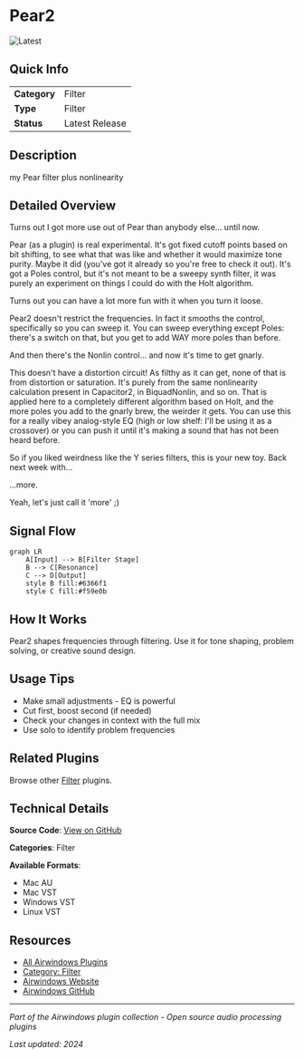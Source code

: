 # Pear2

![Latest](https://img.shields.io/badge/-Latest-10b981)

## Quick Info

| | |
|---|---|
| **Category** | Filter |
| **Type** | Filter |
| **Status** | Latest Release |

## Description

my Pear filter plus nonlinearity

## Detailed Overview

Turns out I got more use out of Pear than anybody else… until now.

Pear (as a plugin) is real experimental. It's got fixed cutoff points based on bit shifting, to see what that was like and whether it would maximize tone purity. Maybe it did (you've got it already so you're free to check it out). It's got a Poles control, but it's not meant to be a sweepy synth filter, it was purely an experiment on things I could do with the Holt algorithm.

Turns out you can have a lot more fun with it when you turn it loose.

Pear2 doesn't restrict the frequencies. In fact it smooths the control, specifically so you can sweep it. You can sweep everything except Poles: there's a switch on that, but you get to add WAY more poles than before.

And then there's the Nonlin control… and now it's time to get gnarly.

This doesn't have a distortion circuit! As filthy as it can get, none of that is from distortion or saturation. It's purely from the same nonlinearity calculation present in Capacitor2, in BiquadNonlin, and so on. That is applied here to a completely different algorithm based on Holt, and the more poles you add to the gnarly brew, the weirder it gets. You can use this for a really vibey analog-style EQ (high or low shelf: I'll be using it as a crossover) or you can push it until it's making a sound that has not been heard before.

So if you liked weirdness like the Y series filters, this is your new toy. Back next week with…

…more.

Yeah, let's just call it 'more' ;)

## Signal Flow

```mermaid
graph LR
    A[Input] --> B[Filter Stage]
    B --> C[Resonance]
    C --> D[Output]
    style B fill:#6366f1
    style C fill:#f59e0b
```

## How It Works

Pear2 shapes frequencies through filtering. Use it for tone shaping, problem solving, or creative sound design.

## Usage Tips

- Make small adjustments - EQ is powerful
- Cut first, boost second (if needed)
- Check your changes in context with the full mix
- Use solo to identify problem frequencies


## Related Plugins

Browse other [Filter](../categories/filter.md) plugins.


## Technical Details

**Source Code**: [View on GitHub](https://github.com/airwindows/airwindows/tree/master/plugins/LinuxVST/src/Pear2)

**Categories**: Filter

**Available Formats**:
- Mac AU
- Mac VST
- Windows VST
- Linux VST

## Resources

- [All Airwindows Plugins](../../README.md)
- [Category: Filter](../categories/filter.md)
- [Airwindows Website](https://www.airwindows.com)
- [Airwindows GitHub](https://github.com/airwindows/airwindows)

---

*Part of the Airwindows plugin collection - Open source audio processing plugins*

*Last updated: 2024*
